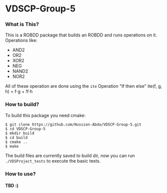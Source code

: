 # VDSCP-Group-5
### What is This?
This is a ROBDD package that builds an ROBDD and runs operations on it.
Operations like:
- AND2
- OR2
- XOR2
- NEG
- NAND2
- NOR2

All of these operation are done using the `ite` Operation "If then else" ite(f, g, h) = f⋅g + !f⋅h
  
### How to build?
To build this package you need cmake:
```
$ git clone https://github.com/Hussien-Abdo/VDSCP-Group-5.git
$ cd VDSCP-Group-5
$ mkdir build
$ cd build
$ cmake ..
$ make
```
The build files are currently saved to build dir, now you can run `./VDSProject_tests` to execute the basic tests.
### How to use?
#### TBD :)